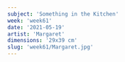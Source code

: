 ```yaml
---
subject: 'Something in the Kitchen'
week: 'week61'
date: '2021-05-19'
artist: 'Margaret'
dimensions: '29x39 cm'
slug: 'week61/Margaret.jpg'
---
```

